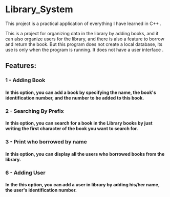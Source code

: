 # Library_System

This project is a practical application of everything I have learned in C++ .

This is a project for organizing data in the library by adding books, and it can also organize users for the library, and there is also a feature to borrow and return the book. But this program does not create a local database, its use is only when the program is running. It does not have a user interface .
## Features:
### 1 - Adding Book
#### In this option, you can add a book by specifying the name, the book's identification number, and the number to be added to this book.
### 2 - Searching By Prefix
#### In this option, you can search for a book in the Library books by just writing the first character of the book you want to search for.
### 3 - Print who borrowed by name
#### In this option, you can display all the users who borrowed books from the library.


### 6 - Adding User
#### In the this option, you can add a user in library by  adding his/her name, the user's identification number.
